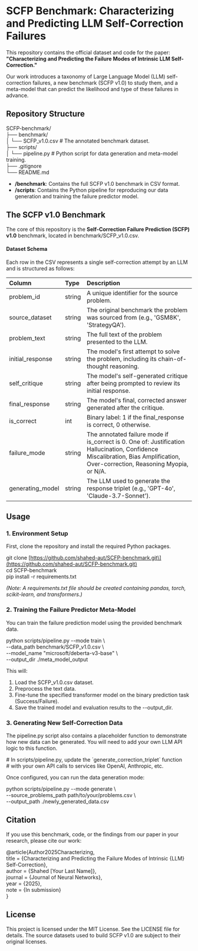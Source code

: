 # **SCFP Benchmark: Characterizing and Predicting LLM Self-Correction Failures**

This repository contains the official dataset and code for the paper: **"Characterizing and Predicting the Failure Modes of Intrinsic LLM Self-Correction."**

Our work introduces a taxonomy of Large Language Model (LLM) self-correction failures, a new benchmark (SCFP v1.0) to study them, and a meta-model that can predict the likelihood and type of these failures in advance.

## **Repository Structure**

SCFP-benchmark/  
├── benchmark/  
│   └── SCFP\_v1.0.csv         \# The annotated benchmark dataset.  
├── scripts/  
│   └── pipeline.py           \# Python script for data generation and meta-model training.  
├── .gitignore  
└── README.md

* **/benchmark**: Contains the full SCFP v1.0 benchmark in CSV format.  
* **/scripts**: Contains the Python pipeline for reproducing our data generation and training the failure predictor model.

## **The SCFP v1.0 Benchmark**

The core of this repository is the **Self-Correction Failure Prediction (SCFP) v1.0** benchmark, located in benchmark/SCFP\_v1.0.csv.

#### **Dataset Schema**

Each row in the CSV represents a single self-correction attempt by an LLM and is structured as follows:

| Column | Type | Description |
| :---- | :---- | :---- |
| problem\_id | string | A unique identifier for the source problem. |
| source\_dataset | string | The original benchmark the problem was sourced from (e.g., 'GSM8K', 'StrategyQA'). |
| problem\_text | string | The full text of the problem presented to the LLM. |
| initial\_response | string | The model's first attempt to solve the problem, including its chain-of-thought reasoning. |
| self\_critique | string | The model's self-generated critique after being prompted to review its initial response. |
| final\_response | string | The model's final, corrected answer generated after the critique. |
| is\_correct | int | Binary label: 1 if the final\_response is correct, 0 otherwise. |
| failure\_mode | string | The annotated failure mode if is\_correct is 0\. One of: Justification Hallucination, Confidence Miscalibration, Bias Amplification, Over-correction, Reasoning Myopia, or N/A. |
| generating\_model | string | The LLM used to generate the response triplet (e.g., 'GPT-4o', 'Claude-3.7-Sonnet'). |

## **Usage**

### **1\. Environment Setup**

First, clone the repository and install the required Python packages.

git clone \[https://github.com/shahed-aut/SCFP-benchmark.git\](https://github.com/shahed-aut/SCFP-benchmark.git)  
cd SCFP-benchmark  
pip install \-r requirements.txt

*(Note: A requirements.txt file should be created containing pandas, torch, scikit-learn, and transformers.)*

### **2\. Training the Failure Predictor Meta-Model**

You can train the failure prediction model using the provided benchmark data.

python scripts/pipeline.py \--mode train \\  
    \--data\_path benchmark/SCFP\_v1.0.csv \\  
    \--model\_name "microsoft/deberta-v3-base" \\  
    \--output\_dir ./meta\_model\_output

This will:

1. Load the SCFP\_v1.0.csv dataset.  
2. Preprocess the text data.  
3. Fine-tune the specified transformer model on the binary prediction task (Success/Failure).  
4. Save the trained model and evaluation results to the \--output\_dir.

### **3\. Generating New Self-Correction Data**

The pipeline.py script also contains a placeholder function to demonstrate how new data can be generated. You will need to add your own LLM API logic to this function.

\# In scripts/pipeline.py, update the \`generate\_correction\_triplet\` function  
\# with your own API calls to services like OpenAI, Anthropic, etc.

Once configured, you can run the data generation mode:

python scripts/pipeline.py \--mode generate \\  
    \--source\_problems\_path path/to/your/problems.csv \\  
    \--output\_path ./newly\_generated\_data.csv

## **Citation**

If you use this benchmark, code, or the findings from our paper in your research, please cite our work:

@article{Author2025Characterizing,  
  title   \= {Characterizing and Predicting the Failure Modes of Intrinsic {LLM} Self-Correction},  
  author  \= {Shahed \[Your Last Name\]},  
  journal \= {Journal of Neural Networks},  
  year    \= {2025},  
  note    \= {In submission}  
}

## **License**

This project is licensed under the MIT License. See the LICENSE file for details. The source datasets used to build SCFP v1.0 are subject to their original licenses.